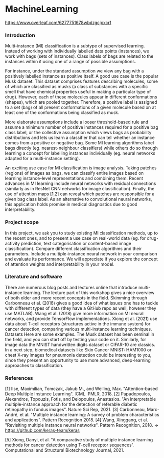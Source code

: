 # MachineLearning

https://www.overleaf.com/6277751678wbdzgcjpxcrf

### Introduction
Multi-instance (MI) classification is a subtype of supervised learning. Instead of working with
individually labelled data points (instances), we work with bags (sets of instances). Class
labels of bags are related to the instances within it using one of a range of possible
assumptions.

For instance, under the standard assumption we view any bag with a positively labelled
instance as positive itself. A good use case is the popular Musk dataset. This dataset
comprises features describing molecules, some of which are classified as musks (a class of
substances with a specific smell that have chemical properties useful in making a particular
type of drug). However, each of these molecules appear in different conformations (shapes),
which are pooled together. Therefore, a positive label is assigned to a set (bag) of all present
conformations of a given molecule based on at least one of the conformations being
classified as musk.

More elaborate assumptions include a looser threshold-based rule and assume a minimum
number of positive instances required for a positive bag class label, or the collective
assumption which views bags as probability distributions and lets us learn a classifier that
can tell whether an instance comes from a positive or negative bag.
Some MI learning algorithms label bags directly (eg. nearest-neighbour classifiers) while
others do so through learning a concept for labelling instances individually (eg. neural
networks adapted for a multi-instance setting).

An exciting use case for MI classification is image analysis. Taking patches (regions) of
images as bags, we can classify entire images based on learning instance-level
representations and combining them. Recent advances in MI learning include neural
networks with residual connections (similarly as in ResNet CNN networks for image
classification). Finally, the use of attention maps [1,2] can reveal which patches are
responsible for a given bag class label. As an alternative to convolutional neural networks,
this application holds promise in medical diagnostics due to good interpretability.

### Project scope

In this project, we ask you to study existing MI classification methods, up to the recent ones,
and to present a use case on real-world data (eg. for drug-activity prediction, text
categorisation or content-based image classification). Compare different classification
algorithms and their parameters. Include a multiple-instance neural network in your
comparison and evaluate its performance. We will appreciate if you explore the concept of
attention weights and interpretability in your model.

### Literature and software
There are numerous blog posts and lectures online that introduce multi-instance learning.
The lecture part of this workshop gives a nice overview of both older and more recent
concepts in the field.
Skimming through Carbonneau et al. (2018) gives a good idea of what issues one has to
tackle with different types of data (they have a GitHub repo as well, however they use
MATLAB).
Wang et al. (2018) give more information on MI neural networks, and provide TensorFlow
implementations.
Xiong et al. (2021) use data about T-cell receptors (structures active in the immune system)
for cancer detection, comparing various multi-instance learning techniques.
Datasets
Here are some examples. The Musk dataset has been seminal in the field, and you can start
off by testing your code on it. Similarly, for image data the MNIST handwritten digits dataset
or CIFAR-10 are classics.
In a next step, biomedical datasets like Skin Cancer MNIST: HAM1000 or chest X-ray
images for pneumonia detection could be interesting to you, since they present an
opportunity to use more advanced, deep-learning approaches to classification.
### References
[1] Ilse, Maximilian, Tomczak, Jakub M., and Welling, Max. "Attention-based Deep Multiple
Instance Learning". ICML. PMLR, 2018.
[2] Papadopoulos, Alexandros, Topouzis, Fotis, and Delopoulos, Anastasios. "An
interpretable multiple-instance approach for the detection of referable diabetic retinopathy in
fundus images". Nature Sci Rep, 2021.
[3] Carbonneau, Marc-André, et al. "Multiple instance learning: A survey of problem
characteristics and applications". Pattern Recognition 2018.
[4] Wang, Xinggang, et al. "Revisiting multiple instance neural networks". Pattern
Recognition, 2018.
-> https://github.com/keras-team/keras

[5] Xiong, Danyi, et al. "A comparative study of multiple instance learning methods for cancer
detection using T-cell receptor sequences". Computational and Structural Biotechnology
Journal, 2021.
